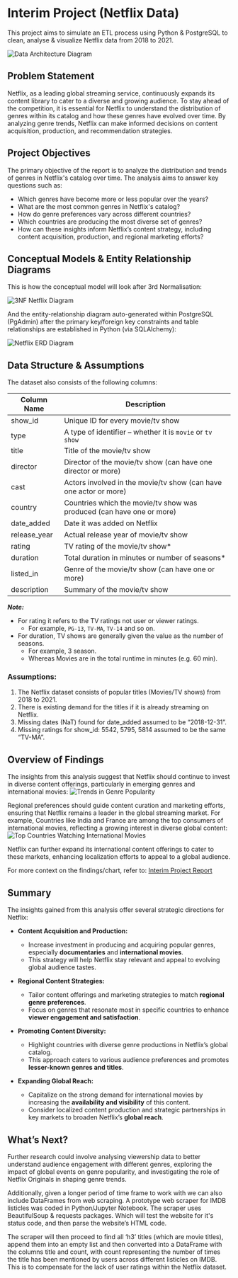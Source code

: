 # Interim Project (Netflix Data)

This project aims to simulate an ETL process using Python & PostgreSQL to clean, analyse & visualize Netflix data from 2018 to 2021.

![Data Architecture Diagram](https://raw.githubusercontent.com/splatpugs/jde-interim/refs/heads/main/2.%20Data%20Architecture%20Diagram/interimdiagram.drawio_blackarrows.png)

## Problem Statement
Netflix, as a leading global streaming service, continuously expands its content library to cater to a diverse and growing audience. To stay ahead of the competition, it is essential for Netflix to understand the distribution of genres within its catalog and how these genres have evolved over time. By analyzing genre trends, Netflix can make informed decisions on content acquisition, production, and recommendation strategies.  

## Project Objectives
The primary objective of the report is to analyze the distribution and trends of genres in Netflix's catalog over time. The analysis aims to answer key questions such as: 
* Which genres have become more or less popular over the years? 
* What are the most common genres in Netflix's catalog? 
* How do genre preferences vary across different countries? 
* Which countries are producing the most diverse set of genres? 
* How can these insights inform Netflix’s content strategy, including content acquisition, production, and regional marketing efforts? 

## Conceptual Models & Entity Relationship Diagrams
This is how the conceptual model will look after 3rd Normalisation:

![3NF Netflix Diagram](https://raw.githubusercontent.com/splatpugs/jde-interim/refs/heads/main/3.%20Entity%20Relationship%20Diagrams/Conceptuals/3NF.png)

And the entity-relationship diagram auto-generated within PostgreSQL (PgAdmin) after the primary key/foreign key constraints and table relationships are established in Python (via SQLAlchemy):

![Netflix ERD Diagram](https://raw.githubusercontent.com/splatpugs/jde-interim/refs/heads/main/3.%20Entity%20Relationship%20Diagrams/Final/ERD_Final.jpg)

## Data Structure & Assumptions
The dataset also consists of the following columns:

| Column Name   | Description   |
| ------------- |-------------|
| show_id       | Unique ID for every movie/tv show |
| type          | A type of identifier – whether it is `movie` or `tv show`|
| title         | Title of the movie/tv show     |
| director      | Director of the movie/tv show (can have one director or more) |
| cast          | Actors involved in the movie/tv show (can have one actor or more)      |
| country       | Countries which the movie/tv show was produced (can have one or more)      |
| date_added    | Date it was added on Netflix |
| release_year  | Actual release year of movie/tv show      |
| rating        | TV rating of the movie/tv show*     |
| duration      | Total duration in minutes or number of seasons* |
| listed_in     | Genre of the movie/tv show (can have one or more)      |
| description   | Summary of the movie/tv show     |

**_Note:_**
* For rating it refers to the TV ratings not user or viewer ratings.
  * For example, `PG-13`, `TV-MA`, `TV-14` and so on.
* For duration, TV shows are generally given the value as the number of seasons.
  * For example, 3 season.
  * Whereas Movies are in the total runtime in minutes (e.g. 60 min).

### Assumptions:
1.	The Netflix dataset consists of popular titles (Movies/TV shows) from 2018 to 2021.
2.	There is existing demand for the titles if it is already streaming on Netflix.
3.	Missing dates (NaT) found for date_added assumed to be “2018-12-31”.
4.	Missing ratings for show_id: 5542, 5795, 5814 assumed to be the same “TV-MA”.

## Overview of Findings
The insights from this analysis suggest that Netflix should continue to invest in diverse content offerings, particularly in emerging genres and international movies:
![Trends in Genre Popularity](https://raw.githubusercontent.com/splatpugs/jde-interim/refs/heads/main/4.%20Data%20Visualisations/Trends%20in%20Genre%20Popularity%20Over%20Years.png)

Regional preferences should guide content curation and marketing efforts, ensuring that Netflix remains a leader in the global streaming market. For example, Countries like India and France are among the top consumers of international movies, reflecting a growing interest in diverse global content:
![Top Countries Watching International Movies](https://raw.githubusercontent.com/splatpugs/jde-interim/refs/heads/main/4.%20Data%20Visualisations/Top%2010%20Countries%20Watching%20International%20Movies.png)

Netflix can further expand its international content offerings to cater to these markets, enhancing localization efforts to appeal to a global audience.

For more context on the findings/chart, refer to: [Interim Project Report](https://github.com/splatpugs/jde-interim/blob/main/1.%20Final%20Submission/Interim%20Project%20Report%20-%20ZetaZenith.docx)

## Summary 
 The insights gained from this analysis offer several strategic directions for Netflix:
 
- **Content Acquisition and Production:**
  - Increase investment in producing and acquiring popular genres, especially **documentaries** and **international movies**.
  - This strategy will help Netflix stay relevant and appeal to evolving global audience tastes.

- **Regional Content Strategies:**
  - Tailor content offerings and marketing strategies to match **regional genre preferences**.
  - Focus on genres that resonate most in specific countries to enhance **viewer engagement and satisfaction**.

- **Promoting Content Diversity:**
  - Highlight countries with diverse genre productions in Netflix’s global catalog.
  - This approach caters to various audience preferences and promotes **lesser-known genres and titles**.

- **Expanding Global Reach:**
  - Capitalize on the strong demand for international movies by increasing the **availability and visibility** of this content.
  - Consider localized content production and strategic partnerships in key markets to broaden Netflix’s **global reach**. 

## What’s Next?
Further research could involve analysing viewership data to better understand audience engagement with different genres, exploring the impact of global events on genre popularity, and investigating the role of Netflix Originals in shaping genre trends.

Additionally, given a longer period of time frame to work with we can also include DataFrames from web scraping. A prototype web scraper for IMDB listicles was coded in Python/Jupyter Notebook. The scraper uses  BeautifulSoup & requests packages. Which will test the website for it's status code, and then parse the website’s HTML code. 

The scraper will then proceed to find all ‘h3’ titles (which are movie titles), append them into an empty list and then converted into a DataFrame with the columns title and count, with count representing the number of times the title has been mentioned by users across different listicles on IMDB. This is to compensate for the lack of user ratings within the Netflix dataset. 


